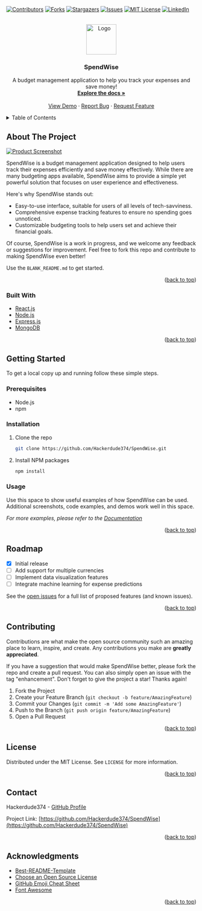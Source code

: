 <!-- Improved compatibility of back to top link: See: https://github.com/othneildrew/Best-README-Template/pull/73 -->
<a name="readme-top"></a>
<!--
*** Thanks for checking out SpendWise! If you have a suggestion
*** that would make this better, please fork the repo and create a pull request
*** or simply open an issue with the tag "enhancement".
*** Don't forget to give the project a star!
*** Thanks again! Now go create something AMAZING! :D
-->



<!-- PROJECT SHIELDS -->
<!--
*** I'm using markdown "reference style" links for readability.
*** Reference links are enclosed in brackets [ ] instead of parentheses ( ).
*** See the bottom of this document for the declaration of the reference variables
*** for contributors-url, forks-url, etc. This is an optional, concise syntax you may use.
*** https://www.markdownguide.org/basic-syntax/#reference-style-links
-->
[![Contributors][contributors-shield]][contributors-url]
[![Forks][forks-shield]][forks-url]
[![Stargazers][stars-shield]][stars-url]
[![Issues][issues-shield]][issues-url]
[![MIT License][license-shield]][license-url]
[![LinkedIn][linkedin-shield]][linkedin-url]



<!-- PROJECT LOGO -->
<br />
<div align="center">
  <a href="https://github.com/Hackerdude374/SpendWise">
    <img src="https://github.com/Hackerdude374/SpendWise/blob/main/images/logo.png" alt="Logo" width="80" height="80">
  </a>

  <h3 align="center">SpendWise</h3>

  <p align="center">
    A budget management application to help you track your expenses and save money!
    <br />
    <a href="https://github.com/Hackerdude374/SpendWise"><strong>Explore the docs »</strong></a>
    <br />
    <br />
    <a href="https://github.com/Hackerdude374/SpendWise">View Demo</a>
    ·
    <a href="https://github.com/Hackerdude374/SpendWise/issues/new?labels=bug&template=bug-report---.md">Report Bug</a>
    ·
    <a href="https://github.com/Hackerdude374/SpendWise/issues/new?labels=enhancement&template=feature-request---.md">Request Feature</a>
  </p>
</div>



<!-- TABLE OF CONTENTS -->
<details>
  <summary>Table of Contents</summary>
  <ol>
    <li>
      <a href="#about-the-project">About The Project</a>
      <ul>
        <li><a href="#built-with">Built With</a></li>
      </ul>
    </li>
    <li>
      <a href="#getting-started">Getting Started</a>
      <ul>
        <li><a href="#prerequisites">Prerequisites</a></li>
        <li><a href="#installation">Installation</a></li>
      </ul>
    </li>
    <li><a href="#usage">Usage</a></li>
    <li><a href="#roadmap">Roadmap</a></li>
    <li><a href="#contributing">Contributing</a></li>
    <li><a href="#license">License</a></li>
    <li><a href="#contact">Contact</a></li>
    <li><a href="#acknowledgments">Acknowledgments</a></li>
  </ol>
</details>



<!-- ABOUT THE PROJECT -->
## About The Project

[![Product Screenshot](https://github.com/Hackerdude374/SpendWise/blob/main/images/screenshot.png)](https://example.com)

SpendWise is a budget management application designed to help users track their expenses efficiently and save money effectively. While there are many budgeting apps available, SpendWise aims to provide a simple yet powerful solution that focuses on user experience and effectiveness.

Here's why SpendWise stands out:
* Easy-to-use interface, suitable for users of all levels of tech-savviness.
* Comprehensive expense tracking features to ensure no spending goes unnoticed.
* Customizable budgeting tools to help users set and achieve their financial goals.

Of course, SpendWise is a work in progress, and we welcome any feedback or suggestions for improvement. Feel free to fork this repo and contribute to making SpendWise even better!

Use the `BLANK_README.md` to get started.

<p align="right">(<a href="#readme-top">back to top</a>)</p>



### Built With

* [React.js][React-url]
* [Node.js][Node-url]
* [Express.js][Express-url]
* [MongoDB][MongoDB-url]

<p align="right">(<a href="#readme-top">back to top</a>)</p>



<!-- GETTING STARTED -->
## Getting Started

To get a local copy up and running follow these simple steps.

### Prerequisites

* Node.js
* npm

### Installation

1. Clone the repo
   ```sh
   git clone https://github.com/Hackerdude374/SpendWise.git

2. Install NPM packages
   ```sh
   npm install

### Usage

Use this space to show useful examples of how SpendWise can be used. Additional screenshots, code examples, and demos work well in this space.

_For more examples, please refer to the [Documentation](https://github.com/Hackerdude374/SpendWise/wiki)_

<p align="right">(<a href="#readme-top">back to top</a>)</p>



<!-- ROADMAP -->
## Roadmap

- [x] Initial release
- [ ] Add support for multiple currencies
- [ ] Implement data visualization features
- [ ] Integrate machine learning for expense predictions

See the [open issues](https://github.com/Hackerdude374/SpendWise/issues) for a full list of proposed features (and known issues).

<p align="right">(<a href="#readme-top">back to top</a>)</p>



<!-- CONTRIBUTING -->
## Contributing

Contributions are what make the open source community such an amazing place to learn, inspire, and create. Any contributions you make are **greatly appreciated**.

If you have a suggestion that would make SpendWise better, please fork the repo and create a pull request. You can also simply open an issue with the tag "enhancement".
Don't forget to give the project a star! Thanks again!

1. Fork the Project
2. Create your Feature Branch (`git checkout -b feature/AmazingFeature`)
3. Commit your Changes (`git commit -m 'Add some AmazingFeature'`)
4. Push to the Branch (`git push origin feature/AmazingFeature`)
5. Open a Pull Request

<p align="right">(<a href="#readme-top">back to top</a>)</p>



<!-- LICENSE -->
## License

Distributed under the MIT License. See `LICENSE` for more information.

<p align="right">(<a href="#readme-top">back to top</a>)</p>



<!-- CONTACT -->
## Contact

Hackerdude374 - [GitHub Profile](https://github.com/Hackerdude374)

Project Link: [https://github.com/Hackerdude374/SpendWise](https://github.com/Hackerdude374/SpendWise)

<p align="right">(<a href="#readme-top">back to top</a>)</p>



<!-- ACKNOWLEDGMENTS -->
## Acknowledgments

* [Best-README-Template](https://github.com/othneildrew/Best-README-Template)
* [Choose an Open Source License](https://choosealicense.com)
* [GitHub Emoji Cheat Sheet](https://www.webpagefx.com/tools/emoji-cheat-sheet)
* [Font Awesome](https://fontawesome.com)

<p align="right">(<a href="#readme-top">back to top</a>)</p>



<!-- MARKDOWN LINKS & IMAGES -->
<!-- https://www.markdownguide.org/basic-syntax/#reference-style-links -->
[contributors-shield]: https://img.shields.io/github/contributors/Hackerdude374/SpendWise.svg?style=for-the-badge
[contributors-url]: https://github.com/Hackerdude374/SpendWise/graphs/contributors
[forks-shield]: https://img.shields.io/github/forks/Hackerdude374/SpendWise.svg?style=for-the-badge
[forks-url]: https://github.com/Hackerdude374/SpendWise/network/members
[stars-shield]: https://img.shields.io/github/stars/Hackerdude374/SpendWise.svg?style=for-the-badge
[stars-url]: https://github.com/Hackerdude374/SpendWise/stargazers
[issues-shield]: https://img.shields.io/github/issues/Hackerdude374/SpendWise.svg?style=for-the-badge
[issues-url]: https://github.com/Hackerdude374/SpendWise/issues
[license-shield]: https://img.shields.io/github/license/Hackerdude374/SpendWise.svg?style=for-the-badge
[license-url]: https://github.com/Hackerdude374/SpendWise/blob/main/LICENSE
[linkedin-shield]: https://img.shields.io/badge/-LinkedIn-black.svg?style=for-the-badge&logo=linkedin&colorB=555
[linkedin-url]: https://linkedin.com/in/yourname
[product-screenshot]: images/screenshot.png
[React-url]: https://reactjs.org/
[Node-url]: https://nodejs.org/
[Express-url]: https://expressjs.com/
[MongoDB-url]: https://www.mongodb.com/


